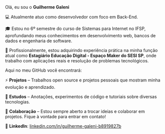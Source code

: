 Olá, eu sou o  **Guilherme Galeni**

💻 Atualmente atuo como desenvolvedor com foco em Back-End.

🎓 Estou no 6º semestre do curso de Sistemas para Internet no IFSP, aprofundando meus conhecimentos em desenvolvimento web, bancos de dados e engenharia de software.

📌 Profissionalmente, estou adquirindo experiência prática na minha função atual como  **Estagiário Educação Digital - Espaço Maker do SESI SP**, onde trabalho com aplicações reais e resolução de problemas tecnológicos.

Aqui no meu GitHub você encontrará:

⚡  **Projetos** – Trabalhos open source e projetos pessoais que mostram minha evolução e aprendizado.

🔭  **Estudos** – Anotações, experimentos de código e tutoriais sobre diversas tecnologias.

🤝  **Colaboração** – Estou sempre aberto a trocar ideias e colaborar em projetos. Fique à vontade para entrar em contato!

🔗  **LinkedIn**: [linkedin.com/in/guilherme-galeni-b8919827b](https://www.linkedin.com/in/guilherme-galeni-b8919827b/)

